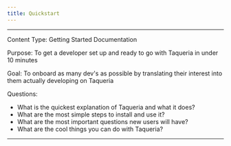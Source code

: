 ```yaml
---
title: Quickstart
---
```


-----
Content Type: Getting Started Documentation

Purpose: To get a developer set up and ready to go with Taqueria in under 10 minutes

Goal: To onboard as many dev's as possible by translating their interest into them actually developing on Taqueria

Questions:
- What is the quickest explanation of Taqueria and what it does?
- What are the most simple steps to install and use it?
- What are the most important questions new users will have?
- What are the cool things you can do with Taqueria?
-----

